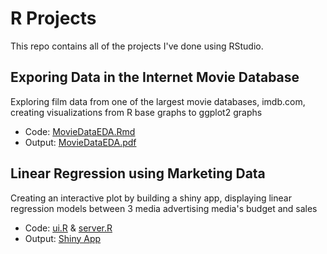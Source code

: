 # R Projects
This repo contains all of the projects I've done using RStudio.

## Exporing Data in the Internet Movie Database
Exploring film data from one of the largest movie databases, imdb.com, creating visualizations from R base graphs to ggplot2 graphs
- Code: [MovieDataEDA.Rmd](https://github.com/jriggs3420/RProjects/blob/main/MovieDataEDA.Rmd)
- Output: [MovieDataEDA.pdf](https://github.com/jriggs3420/RProjects/blob/main/MovieDataEDA.pdf)

## Linear Regression using Marketing Data
Creating an interactive plot by building a shiny app, displaying linear regression models between 3 media advertising media's budget and sales
- Code: [ui.R](https://github.com/jriggs3420/RProjects/blob/main/ui.R) & [server.R](https://github.com/jriggs3420/RProjects/blob/main/server.R)
- Output: [Shiny App](https://jriggs3420.shinyapps.io/r_projects/)
